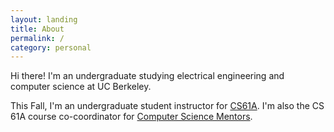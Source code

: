 ```yaml
---
layout: landing
title: About
permalink: /
category: personal
---
```


Hi there! I'm an undergraduate studying electrical engineering
and computer science at UC Berkeley.

This Fall, I'm an undergraduate student instructor for
[CS61A](http://cs61a.org). I'm also the CS 61A course co-coordinator for
[Computer Science Mentors](http://csmentors.berkeley.edu).
